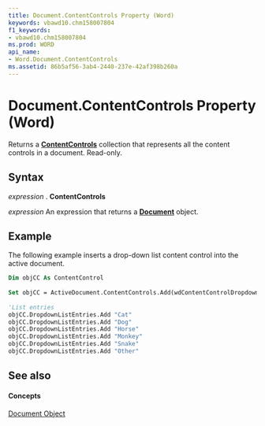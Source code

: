 ```yaml
---
title: Document.ContentControls Property (Word)
keywords: vbawd10.chm158007804
f1_keywords:
- vbawd10.chm158007804
ms.prod: WORD
api_name:
- Word.Document.ContentControls
ms.assetid: 86b5af56-3ab4-2440-237e-42af398b260a
---
```



# Document.ContentControls Property (Word)

Returns a  **[ContentControls](contentcontrols-object-word.md)** collection that represents all the content controls in a document. Read-only.


## Syntax

 _expression_ . **ContentControls**

 _expression_ An expression that returns a **[Document](document-object-word.md)** object.


## Example

The following example inserts a drop-down list content control into the active document.


```vb
Dim objCC As ContentControl 
 
Set objCC = ActiveDocument.ContentControls.Add(wdContentControlDropdownList) 
 
'List entries 
objCC.DropdownListEntries.Add "Cat" 
objCC.DropdownListEntries.Add "Dog" 
objCC.DropdownListEntries.Add "Horse" 
objCC.DropdownListEntries.Add "Monkey" 
objCC.DropdownListEntries.Add "Snake" 
objCC.DropdownListEntries.Add "Other"
```


## See also


#### Concepts


[Document Object](document-object-word.md)

